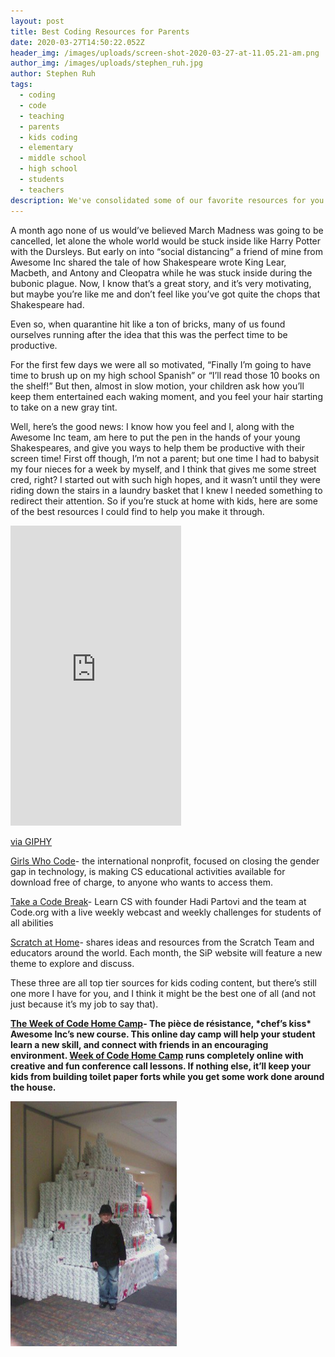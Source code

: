 ```yaml
---
layout: post
title: Best Coding Resources for Parents
date: 2020-03-27T14:50:22.052Z
header_img: /images/uploads/screen-shot-2020-03-27-at-11.05.21-am.png
author_img: /images/uploads/stephen_ruh.jpg
author: Stephen Ruh
tags:
  - coding
  - code
  - teaching
  - parents
  - kids coding
  - elementary
  - middle school
  - high school
  - students
  - teachers
description: We've consolidated some of our favorite resources for you to use at home!
---
```

A month ago none of us would’ve believed March Madness was going to be cancelled, let alone the whole world would be stuck inside like Harry Potter with the Dursleys. But early on into “social distancing” a friend of mine from Awesome Inc shared the tale of how Shakespeare wrote King Lear, Macbeth, and Antony and Cleopatra while he was stuck inside during the bubonic plague. Now, I know that’s a great story, and it’s very motivating, but maybe you’re like me and don’t feel like you’ve got quite the chops that Shakespeare had.

Even so, when quarantine hit like a ton of bricks, many of us found ourselves running after the idea that this was the perfect time to be productive.

For the first few days we were all so motivated, “Finally I’m going to have time to brush up on my high school Spanish” or “I’ll read those 10 books on the shelf!” But then, almost in slow motion, your children ask how you’ll keep them entertained each waking moment, and you feel your hair starting to take on a new gray tint.

Well, here’s the good news: I know how you feel and I, along with the Awesome Inc team, am here to put the pen in the hands of your young Shakespeares, and give you ways to help them be productive with their screen time! First off though, I’m not a parent; but one time I had to babysit my four nieces for a week by myself, and I think that gives me some street cred, right? I started out with such high hopes, and it wasn’t until they were riding down the stairs in a laundry basket that I knew I needed something to redirect their attention. So if you’re stuck at home with kids, here are some of the best resources I could find to help you make it through.

<iframe src="https://giphy.com/embed/wI2RMt2MQnNYI" width="273" height="480" frameBorder="0" class="giphy-embed" allowFullScreen></iframe><p><a href="https://giphy.com/gifs/cheezburger-fail-home-video-stairs-wI2RMt2MQnNYI">via GIPHY</a></p>

[Girls Who Code](https://girlswhocode.com/code-at-home/)- the international nonprofit, focused on closing the gender gap in technology, is making CS educational activities available for download free of charge, to anyone who wants to access them.

[Take a Code Break](https://code.org/break)- Learn CS with founder Hadi Partovi and the team at Code.org with a live weekly webcast and weekly challenges for students of all abilities

[Scratch at Home](https://sip.scratch.mit.edu/scratchathome/)- shares ideas and resources from the Scratch Team and educators around the world. Each month, the SiP website will feature a new theme to explore and discuss.

These three are all top tier sources for kids coding content, but there’s still one more I have for you, and I think it might be the best one of all (and not just because it’s my job to say that).

**[The Week of Code Home Camp](https://www.eventbrite.com/e/103618477656)- The pièce de résistance, \*chef’s kiss\* Awesome Inc’s new course. This online day camp will help your student learn a new skill, and connect with friends in an encouraging environment. [Week of Code Home Camp](https://www.eventbrite.com/e/103618477656) runs completely online with creative and fun conference call lessons. If nothing else, it’ll keep your kids from building toilet paper forts while you get some work done around the house.**

![](/images/uploads/tp-fort.png)